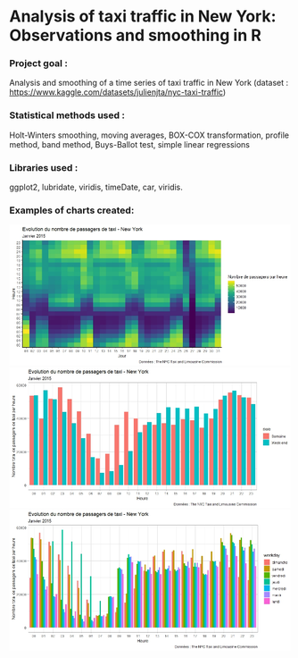 # Analysis of taxi traffic in New York: Observations and smoothing in R 

### Project goal : 
Analysis and smoothing of a time series of taxi traffic in New York (dataset : https://www.kaggle.com/datasets/julienjta/nyc-taxi-traffic)

### Statistical methods used :
Holt-Winters smoothing, moving averages, BOX-COX transformation, profile method, band method, Buys-Ballot test, simple linear regressions

### Libraries used :
ggplot2, lubridate, viridis, timeDate, car, viridis.

### Examples of charts created:
<p align="center">
<img src="Exemple_graph_1.jpeg" alt="Exemple_graph_1" width="700"/>
<img src="Exemple_graph_2.jpeg" alt="Exemple_graph_2" width="700"/>
<img src="Exemple_graph_3.jpeg" alt="Exemple_graph_3" width="700"/>
</p>
